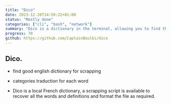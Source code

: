 ```yaml
---
title: "Dico"
date: 2023-12-26T14:59:22+01:00
status: "Mostly done"
categories: ["cli", "bash", "network"]
summary: "Dico is a dictionary in the terminal, allowing you to find the definition of any word and display it as a man page"
progress: 70
github: https://github.com/CaptainBoulbi/dico
---
```


## Dico.

- find good english dictionary for scrapping
- categories traduction for each word

- Dico is a local French dictionary, a scrapping script is available to recover all the words and definitions and format the file as required.
